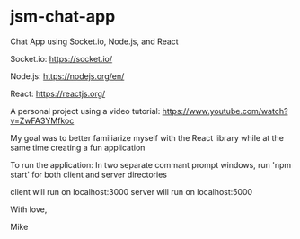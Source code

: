 # jsm-chat-app
Chat App using Socket.io, Node.js, and React

Socket.io: https://socket.io/

Node.js: https://nodejs.org/en/

React: https://reactjs.org/


A personal project using a video tutorial: https://www.youtube.com/watch?v=ZwFA3YMfkoc

My goal was to better familiarize myself with the React library
while at the same time creating a fun application

To run the application:
In two separate commant prompt windows, run 'npm start' for both client and server directories

client will run on localhost:3000
server will run on localhost:5000

With love,

Mike
